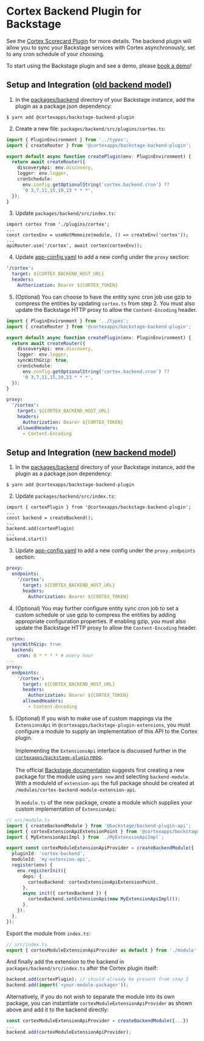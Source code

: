 # Cortex Backend Plugin for Backstage

See the [Cortex Scorecard Plugin](https://www.npmjs.com/package/@cortexapps/backstage-plugin) for more details.
The backend plugin will allow you to sync your Backstage services with Cortex asynchronously, set
to any cron schedule of your choosing.

To start using the Backstage plugin and see a demo, please [book a demo](https://www.cortex.io/demo)!

## Setup and Integration ([old backend model](https://backstage.io/docs/backend-system/building-backends/migrating))

1. In the [packages/backend](https://github.com/backstage/backstage/blob/master/packages/backend/) directory of your Backstage
   instance, add the plugin as a package.json dependency:

```shell
$ yarn add @cortexapps/backstage-backend-plugin
```

2. Create a new file: `packages/backend/src/plugins/cortex.ts`:

```ts
import { PluginEnvironment } from '../types';
import { createRouter } from '@cortexapps/backstage-backend-plugin';

export default async function createPlugin(env: PluginEnvironment) {
  return await createRouter({
    discoveryApi: env.discovery,
    logger: env.logger,
    cronSchedule:
      env.config.getOptionalString('cortex.backend.cron') ??
      '0 3,7,11,15,19,23 * * *',
  });
}
```

3. Update `packages/backend/src/index.ts`:

```tsx
import cortex from './plugins/cortex';
...
const cortexEnv = useHotMemoize(module, () => createEnv('cortex'));
...
apiRouter.use('/cortex', await cortex(cortexEnv));
```

4. Update [app-config.yaml](https://github.com/backstage/backstage/blob/master/app-config.yaml#L54) to add a new config under
   the `proxy` section:

```yaml
'/cortex':
  target: ${CORTEX_BACKEND_HOST_URL}
  headers:
    Authorization: Bearer ${CORTEX_TOKEN}
```

5. (Optional) You can choose to have the entity sync cron job use gzip to compress the entities by updating `cortex.ts` from step 2. You must also update the Backstage HTTP proxy to allow the `Content-Encoding` header.

```ts
import { PluginEnvironment } from '../types';
import { createRouter } from '@cortexapps/backstage-backend-plugin';

export default async function createPlugin(env: PluginEnvironment) {
  return await createRouter({
    discoveryApi: env.discovery,
    logger: env.logger,
    syncWithGzip: true,
    cronSchedule:
      env.config.getOptionalString('cortex.backend.cron') ??
      '0 3,7,11,15,19,23 * * *',
  });
}
```

```yaml
proxy:
  '/cortex':
    target: ${CORTEX_BACKEND_HOST_URL}
    headers:
      Authorization: Bearer ${CORTEX_TOKEN}
    allowedHeaders:
      - Content-Encoding
```

## Setup and Integration ([new backend model](https://backstage.io/docs/backend-system/building-backends/migrating))

1. In the [packages/backend](https://github.com/backstage/backstage/blob/master/packages/backend/) directory of your Backstage
   instance, add the plugin as a package.json dependency:

```shell
$ yarn add @cortexapps/backstage-backend-plugin
```

2. Update `packages/backend/src/index.ts`:

```tsx
import { cortexPlugin } from '@cortexapps/backstage-backend-plugin';
...
const backend = createBackend();
...
backend.add(cortexPlugin)
...
backend.start()
```

3. Update [app-config.yaml](https://github.com/backstage/backstage/blob/master/app-config.yaml#L54) to add a new config under
   the `proxy.endpoints` section:

```yaml
proxy:
  endpoints:
    '/cortex':
      target: ${CORTEX_BACKEND_HOST_URL}
      headers:
        Authorization: Bearer ${CORTEX_TOKEN}
```

4. (Optional) You may further configure entity sync cron job to set a custom schedule or use gzip to compress the entities by adding appropriate configuration properties. If enabling gzip, you must also update the Backstage HTTP proxy to allow the `Content-Encoding` header.

```yaml
cortex:
  syncWithGzip: true
  backend:
    cron: 0 * * * * # every hour
---
proxy:
  endpoints:
    '/cortex':
      target: ${CORTEX_BACKEND_HOST_URL}
      headers:
        Authorization: Bearer ${CORTEX_TOKEN}
      allowedHeaders:
        - Content-Encoding
```

5. (Optional) If you wish to make use of custom mappings via the `ExtensionsApi` in `@cortexapps/backstage-plugin-extensions`, you must configure a module to supply an implementation of this API to the Cortex plugin.
   <br><br>Implementing the `ExtensionsApi` interface is discussed further in the [`cortexapps/backstage-plugin` repo](https://github.com/cortexapps/backstage-plugin?tab=readme-ov-file#advanced).
   <br><br>The official [Backstage documentation](https://backstage.io/docs/backend-system/building-plugins-and-modules/index) suggests first creating a new package for the module using `yarn new` and selecting `backend-module`. With a moduleId of `extension-api` the full package should be created at `/modules/cortex-backend-module-extension-api`.
   <br><br>In `module.ts` of the new package, create a module which supplies your custom implementation of `ExtensionApi`:

```ts
// src/module.ts
import { createBackendModule } from '@backstage/backend-plugin-api';
import { cortexExtensionApiExtensionPoint } from '@cortexapps/backstage-plugin-extensions';
import { MyExtensionApiImpl } from `./MyExtensionApiImpl`;

export const cortexModuleExtensionApiProvider = createBackendModule({
  pluginId: 'cortex-backend',
  moduleId: 'my-extension-api',
  register(env) {
    env.registerInit({
      deps: {
        cortexBackend: cortexExtensionApiExtensionPoint,
      },
      async init({ cortexBackend }) {
        cortexBackend.setExtensionApi(new MyExtensionApiImpl());
      },
    });
  },
});
```

Export the module from `index.ts`:

```ts
// src/index.ts
export { cortexModuleExtensionApiProvider as default } from './module';
```

And finally add the extension to the backend in `packages/backend/src/index.ts` after the Cortex plugin itself:

```ts
backend.add(cortexPlugin); // should already be present from step 2
backend.add(import('<your-module-package>'));
```

Alternatively, if you do not wish to separate the module into its own package, you can instantiate `cortexModuleExtensionApiProvider` as shown above and add it to the backend directly:

```ts
const cortexModuleExtensionApiProvider = createBackendModule({...})
...
backend.add(cortexModuleExtensionApiProvider);
```
